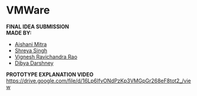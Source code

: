 # VMWare
**FINAL IDEA SUBMISSION** <br>
**MADE BY:** <br>
- [Aishani Mitra](https://github.com/Aishani2001) <br>
- [Shreya Singh](https://github.com/ss0313) <br>
- [Vignesh Ravichandra Rao](https://github.com/vrrao01) <br>
- [Dibya Darshney](https://github.com/ddarshney)

**PROTOTYPE EXPLANATION VIDEO** <br>
https://drive.google.com/file/d/16Lp6IfvONdPzKp3VMGpGr268eF8tot2_/view
